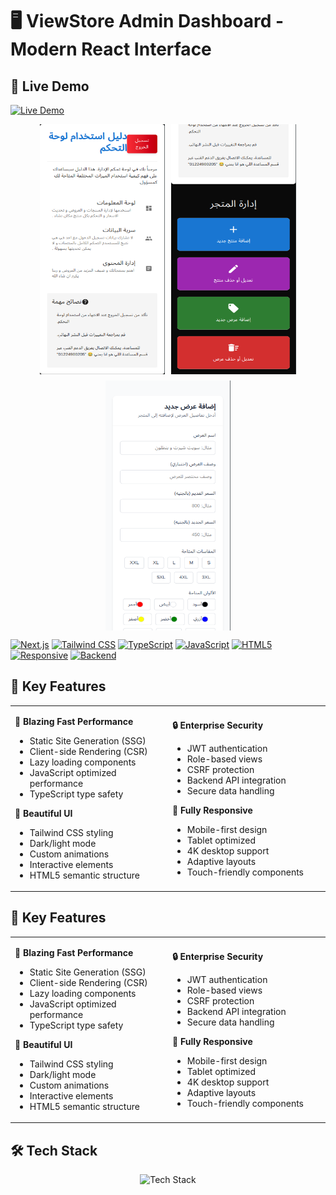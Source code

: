 # 🖥️ ViewStore Admin Dashboard - Modern React Interface

## 🔗 Live Demo  

[![Live Demo](https://img.shields.io/badge/Live_Demo-%2300C853?style=for-the-badge&logo=vercel&logoColor=white)](https://admin.viewstore.shop)


<div align="center" style="display: flex; justify-content: center; gap: 10px; flex-wrap: wrap;">
  <img src="../assets/dashboard-1.png" width="200" height="400" alt="ViewStore Admin Dashboard">
  <img src="../assets/dashboard-2.png" width="200" height="400"  alt="Admin Dashboard Preview">
  <img src="../assets/dashboard-3.png" width="200" height="400"  alt="Admin Dashboard Preview">
</div>
  
  [![Next.js](https://img.shields.io/badge/Next.js-14.2.3-black?logo=next.js)](https://nextjs.org)
  [![Tailwind CSS](https://img.shields.io/badge/Tailwind_CSS-3.4.1-%2338B2AC?logo=tailwind-css)](https://tailwindcss.com)
  [![TypeScript](https://img.shields.io/badge/TypeScript-5.3.3-%233178C6?logo=typescript)](https://www.typescriptlang.org)
  [![JavaScript](https://img.shields.io/badge/JavaScript-ES6+-%23F7DF1E?logo=javascript)](https://developer.mozilla.org/en-US/docs/Web/JavaScript)
  [![HTML5](https://img.shields.io/badge/HTML5-%23E34F26?logo=html5)](https://developer.mozilla.org/en-US/docs/Web/HTML)
  [![Responsive](https://img.shields.io/badge/Responsive-Yes-brightgreen)](https://developer.mozilla.org/en-US/docs/Learn/CSS/CSS_layout/Responsive_Design)
  [![Backend](https://img.shields.io/badge/Backend-Integrated-success)](https://developer.mozilla.org/en-US/docs/Web/HTTP)
</div>

## 🌟 Key Features

<table>
  <tr>
    <td width="50%">
    
**🚀 Blazing Fast Performance**
- Static Site Generation (SSG)
- Client-side Rendering (CSR)
- Lazy loading components
- JavaScript optimized performance
- TypeScript type safety

**🎨 Beautiful UI**
- Tailwind CSS styling
- Dark/light mode
- Custom animations
- Interactive elements
- HTML5 semantic structure

</td>
    <td width="50%">

**🔒 Enterprise Security**
- JWT authentication
- Role-based views
- CSRF protection
- Backend API integration
- Secure data handling

**📱 Fully Responsive**
- Mobile-first design
- Tablet optimized
- 4K desktop support
- Adaptive layouts
- Touch-friendly components

</td>
  </tr>
</table>

## 🌟 Key Features

<table>
  <tr>
    <td width="50%">
    
**🚀 Blazing Fast Performance**
- Static Site Generation (SSG)
- Client-side Rendering (CSR)
- Lazy loading components
- JavaScript optimized performance
- TypeScript type safety

**🎨 Beautiful UI**
- Tailwind CSS styling
- Dark/light mode
- Custom animations
- Interactive elements
- HTML5 semantic structure

</td>
    <td width="50%">

**🔒 Enterprise Security**
- JWT authentication
- Role-based views
- CSRF protection
- Backend API integration
- Secure data handling

**📱 Fully Responsive**
- Mobile-first design
- Tablet optimized
- 4K desktop support
- Adaptive layouts
- Touch-friendly components

</td>
  </tr>
</table>

## 🛠️ Tech Stack

<div align="center">
  <img src="https://skillicons.dev/icons?i=nextjs,typescript,tailwind,react,vercel,jest,storybook,js,html" alt="Tech Stack">
</div>
